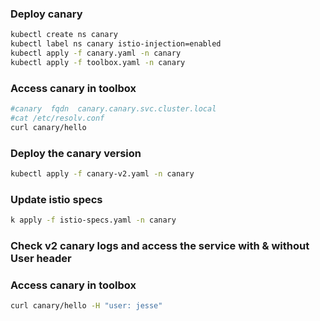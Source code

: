 ### Deploy canary

```sh
kubectl create ns canary
kubectl label ns canary istio-injection=enabled
kubectl apply -f canary.yaml -n canary
kubectl apply -f toolbox.yaml -n canary
```

### Access canary in toolbox

```sh
#canary  fqdn  canary.canary.svc.cluster.local  
#cat /etc/resolv.conf 
curl canary/hello
```

### Deploy the canary version

```sh
kubectl apply -f canary-v2.yaml -n canary
```

### Update istio specs

```sh
k apply -f istio-specs.yaml -n canary
```

### Check v2 canary logs and access the service with & without User header

### Access canary in toolbox

```sh
curl canary/hello -H "user: jesse"
```
